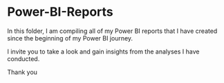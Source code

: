 # Power-BI-Reports

In this folder, I am compiling all of my Power BI reports that I have created since the beginning of my Power BI journey. 

I invite you to take a look and gain insights from the analyses I have conducted.

Thank you
